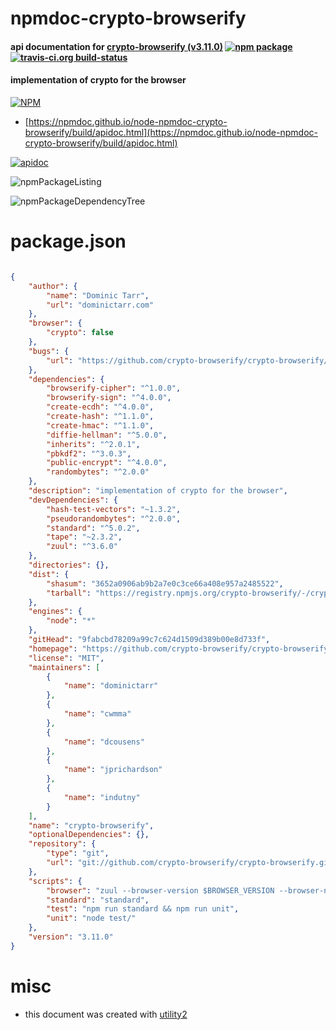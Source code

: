 # npmdoc-crypto-browserify

#### api documentation for  [crypto-browserify (v3.11.0)](https://github.com/crypto-browserify/crypto-browserify)  [![npm package](https://img.shields.io/npm/v/npmdoc-crypto-browserify.svg?style=flat-square)](https://www.npmjs.org/package/npmdoc-crypto-browserify) [![travis-ci.org build-status](https://api.travis-ci.org/npmdoc/node-npmdoc-crypto-browserify.svg)](https://travis-ci.org/npmdoc/node-npmdoc-crypto-browserify)

#### implementation of crypto for the browser

[![NPM](https://nodei.co/npm/crypto-browserify.png?downloads=true&downloadRank=true&stars=true)](https://www.npmjs.com/package/crypto-browserify)

- [https://npmdoc.github.io/node-npmdoc-crypto-browserify/build/apidoc.html](https://npmdoc.github.io/node-npmdoc-crypto-browserify/build/apidoc.html)

[![apidoc](https://npmdoc.github.io/node-npmdoc-crypto-browserify/build/screenCapture.buildCi.browser.%252Ftmp%252Fbuild%252Fapidoc.html.png)](https://npmdoc.github.io/node-npmdoc-crypto-browserify/build/apidoc.html)

![npmPackageListing](https://npmdoc.github.io/node-npmdoc-crypto-browserify/build/screenCapture.npmPackageListing.svg)

![npmPackageDependencyTree](https://npmdoc.github.io/node-npmdoc-crypto-browserify/build/screenCapture.npmPackageDependencyTree.svg)



# package.json

```json

{
    "author": {
        "name": "Dominic Tarr",
        "url": "dominictarr.com"
    },
    "browser": {
        "crypto": false
    },
    "bugs": {
        "url": "https://github.com/crypto-browserify/crypto-browserify/issues"
    },
    "dependencies": {
        "browserify-cipher": "^1.0.0",
        "browserify-sign": "^4.0.0",
        "create-ecdh": "^4.0.0",
        "create-hash": "^1.1.0",
        "create-hmac": "^1.1.0",
        "diffie-hellman": "^5.0.0",
        "inherits": "^2.0.1",
        "pbkdf2": "^3.0.3",
        "public-encrypt": "^4.0.0",
        "randombytes": "^2.0.0"
    },
    "description": "implementation of crypto for the browser",
    "devDependencies": {
        "hash-test-vectors": "~1.3.2",
        "pseudorandombytes": "^2.0.0",
        "standard": "^5.0.2",
        "tape": "~2.3.2",
        "zuul": "^3.6.0"
    },
    "directories": {},
    "dist": {
        "shasum": "3652a0906ab9b2a7e0c3ce66a408e957a2485522",
        "tarball": "https://registry.npmjs.org/crypto-browserify/-/crypto-browserify-3.11.0.tgz"
    },
    "engines": {
        "node": "*"
    },
    "gitHead": "9fabcbd78209a99c7c624d1509d389b00e8d733f",
    "homepage": "https://github.com/crypto-browserify/crypto-browserify",
    "license": "MIT",
    "maintainers": [
        {
            "name": "dominictarr"
        },
        {
            "name": "cwmma"
        },
        {
            "name": "dcousens"
        },
        {
            "name": "jprichardson"
        },
        {
            "name": "indutny"
        }
    ],
    "name": "crypto-browserify",
    "optionalDependencies": {},
    "repository": {
        "type": "git",
        "url": "git://github.com/crypto-browserify/crypto-browserify.git"
    },
    "scripts": {
        "browser": "zuul --browser-version $BROWSER_VERSION --browser-name $BROWSER_NAME -- test/index.js",
        "standard": "standard",
        "test": "npm run standard && npm run unit",
        "unit": "node test/"
    },
    "version": "3.11.0"
}
```



# misc
- this document was created with [utility2](https://github.com/kaizhu256/node-utility2)
